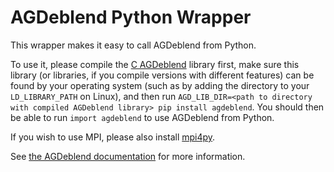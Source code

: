 # AGDeblend Python Wrapper

This wrapper makes it easy to call AGDeblend from Python.

To use it, please compile the [C AGDeblend](https://github.com/ar4/agdeblend) library first, make sure this library (or libraries, if you compile versions with different features) can be found by your operating system (such as by adding the directory to your `LD_LIBRARY_PATH` on Linux), and then run `AGD_LIB_DIR=<path to directory with compiled AGDeblend library> pip install agdeblend`. You should then be able to run `import agdeblend` to use AGDeblend from Python.

If you wish to use MPI, please also install [mpi4py](https://github.com/mpi4py/mpi4py).

See [the AGDeblend documentation](https://ausargeo.pages.dev/agdeblend) for more information.
